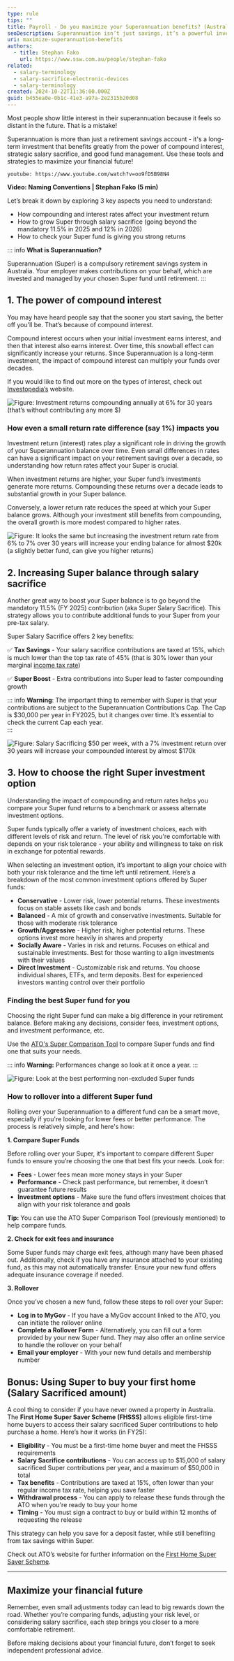 ```yaml
---
type: rule
tips: ""
title: Payroll - Do you maximize your Superannuation benefits? (Australia only)
seoDescription: Superannuation isn’t just savings, it’s a powerful investment. Maximize your future wealth with compound interest, strategic contributions, and smart management today!
uri: maximize-superannuation-benefits
authors:
  - title: Stephan Fako
    url: https://www.ssw.com.au/people/stephan-fako
related:
  - salary-terminology
  - salary-sacrifice-electronic-devices
  - salary-terminology
created: 2024-10-22T11:36:00.000Z
guid: b455ea0e-0b1c-41e3-a97a-2e2315b20d08
---
```


Most people show little interest in their superannuation because it feels so distant in the future. That is a mistake!

Superannuation is more than just a retirement savings account - it's a long-term investment that benefits greatly from the power of compound interest, strategic salary sacrifice, and good fund management. Use these tools and strategies to maximize your financial future!

<!--endintro-->

`youtube: https://www.youtube.com/watch?v=oo9fD5B98N4`

**Video: Naming Conventions | Stephan Fako (5 min)**

Let’s break it down by exploring 3 key aspects you need to understand:  

* How compounding and interest rates affect your investment return
* How to grow Super through salary sacrifice (going beyond the mandatory 11.5% in 2025 and 12% in 2026)
* How to check your Super fund is giving you strong returns

::: info
**What is Superannuation?**

Superannuation (Super) is a compulsory retirement savings system in Australia. Your employer makes contributions on your behalf, which are invested and managed by your chosen Super fund until retirement.
:::

## 1. The power of compound interest

You may have heard people say that the sooner you start saving, the better off you'll be. That’s because of compound interest.

Compound interest occurs when your initial investment earns interest, and then that interest also earns interest. Over time, this snowball effect can significantly increase your returns. Since Superannuation is a long-term investment, the impact of compound interest can multiply your funds over decades.

If you would like to find out more on the types of interest, check out [Investopedia’s](https://www.investopedia.com/articles/investing/020614/learn-simple-and-compound-interest.asp) website.

![Figure: Investment returns compounding annually at 6% for 30 years (that’s without contributing any more $)](coumpound-interest-1.jpg)

### How even a small return rate difference (say 1%) impacts you

Investment return (interest) rates play a significant role in driving the growth of your Superannuation balance over time. Even small differences in rates can have a significant impact on your retirement savings over a decade, so understanding how return rates affect your Super is crucial.

When investment returns are higher, your Super fund’s investments generate more returns. Compounding these returns over a decade leads to substantial growth in your Super balance.

Conversely, a lower return rate reduces the speed at which your Super balance grows. Although your investment still benefits from compounding, the overall growth is more modest compared to higher rates.

![Figure: It looks the same but increasing the investment return rate from 6% to 7% over 30 years will increase your ending balance for almost $20k (a slightly better fund, can give you higher returns)](coumpound-interest-2.jpg)

## 2. Increasing Super balance through salary sacrifice

Another great way to boost your Super balance is to go beyond the mandatory 11.5% (FY 2025) contribution (aka Super Salary Sacrifice). This strategy allows you to contribute additional funds to your Super from your pre-tax salary.

Super Salary Sacrifice offers 2 key benefits:

✅ **Tax Savings** - Your salary sacrifice contributions are taxed at 15%, which is much lower than the top tax rate of 45% (that is 30% lower than your marginal [income tax rate](https://www.ato.gov.au/tax-rates-and-codes/tax-rates-australian-residents))

✅ **Super Boost** - Extra contributions into Super lead to faster compounding growth

::: info
**Warning**: The important thing to remember with Super is that your contributions are subject to the Superannuation Contributions Cap. The Cap is $30,000 per year in FY2025, but it changes over time. It’s essential to check the current Cap each year.  
:::

![Figure: Salary Sacrificing $50 per week, with a 7% investment return over 30 years will increase your compounded interest by almost $170k](coumpound-interest-3.jpg)

## 3. How to choose the right Super investment option

Understanding the impact of compounding and return rates helps you compare your Super fund returns to a benchmark or assess alternate investment options.

Super funds typically offer a variety of investment choices, each with different levels of risk and return. The level of risk you're comfortable with depends on your risk tolerance - your ability and willingness to take on risk in exchange for potential rewards.

When selecting an investment option, it’s important to align your choice with both your risk tolerance and the time left until retirement. Here’s a breakdown of the most common investment options offered by Super funds:

* **Conservative** - Lower risk, lower potential returns. These investments focus on stable assets like cash and bonds
* **Balanced** - A mix of growth and conservative investments. Suitable for those with moderate risk tolerance
* **Growth/Aggressive** - Higher risk, higher potential returns. These options invest more heavily in shares and property
* **Socially Aware** - Varies in risk and returns. Focuses on ethical and sustainable investments. Best for those wanting to align investments with their values
* **Direct Investment** - Customizable risk and returns. You choose individual shares, ETFs, and term deposits. Best for experienced investors wanting control over their portfolio

### Finding the best Super fund for you

Choosing the right Super fund can make a big difference in your retirement balance. Before making any decisions, consider fees, investment options, and investment performance, etc.  

Use the [ATO's Super Comparison Tool](https://www.ato.gov.au/calculators-and-tools/super-yoursuper-comparison-tool) to compare Super funds and find one that suits your needs.

::: info
**Warning:** Performances change so look at it once a year.
:::

![Figure: Look at the best performing non-excluded Super funds](ato-comparison-tool.jpg)

### How to rollover into a different Super fund

Rolling over your Superannuation to a different fund can be a smart move, especially if you're looking for lower fees or better performance. The process is relatively simple, and here's how:

**1. Compare Super Funds**

Before rolling over your Super, it's important to compare different Super funds to ensure you’re choosing the one that best fits your needs. Look for:

* **Fees** - Lower fees mean more money stays in your Super
* **Performance** - Check past performance, but remember, it doesn’t guarantee future results
* **Investment options** - Make sure the fund offers investment choices that align with your risk tolerance and goals

**Tip:** You can use the ATO Super Comparison Tool (previously mentioned) to help compare funds.

**2. Check for exit fees and insurance**

Some Super funds may charge exit fees, although many have been phased out. Additionally, check if you have any insurance attached to your existing fund, as this may not automatically transfer. Ensure your new fund offers adequate insurance coverage if needed.

**3. Rollover**

Once you’ve chosen a new fund, follow these steps to roll over your Super:

* **Log in to MyGov** - If you have a MyGov account linked to the ATO, you can initiate the rollover online
* **Complete a Rollover Form** - Alternatively, you can fill out a form provided by your new Super fund. They may also offer an online service to handle the rollover on your behalf
* **Email your employer** - With your new fund details and membership number

## Bonus: Using Super to buy your first home (Salary Sacrificed amount)

A cool thing to consider if you have never owned a property in Australia. The **First Home Super Saver Scheme (FHSSS)** allows eligible first-time home buyers to access their salary sacrificed Super contributions to help purchase a home. Here’s how it works (in FY25):

* **Eligibility** - You must be a first-time home buyer and meet the FHSSS requirements
* **Salary Sacrifice contributions** - You can access up to $15,000 of salary sacrificed Super contributions per year, and a maximum of $50,000 in total
* **Tax benefits** - Contributions are taxed at 15%, often lower than your regular income tax rate, helping you save faster
* **Withdrawal process** - You can apply to release these funds through the ATO when you're ready to buy your home
* **Timing** - You must sign a contract to buy or build within 12 months of requesting the release

This strategy can help you save for a deposit faster, while still benefiting from tax savings within Super.

Check out ATO’s website for further information on the [First Home Super Saver Scheme](https://www.ato.gov.au/individuals-and-families/super-for-individuals-and-families/super/withdrawing-and-using-your-super/early-access-to-super/first-home-super-saver-scheme).

- - -

## Maximize your financial future

Remember, even small adjustments today can lead to big rewards down the road. Whether you’re comparing funds, adjusting your risk level, or considering salary sacrifice, each step brings you closer to a more comfortable retirement.

Before making decisions about your financial future, don’t forget to seek independent professional advice.
